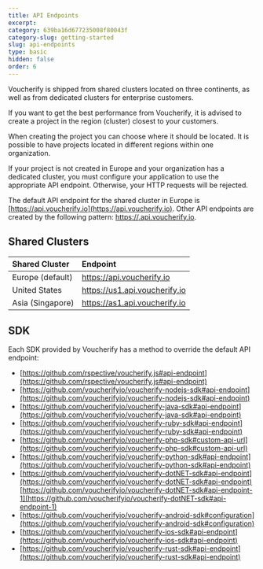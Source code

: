```yaml
---
title: API Endpoints
excerpt: 
category: 639ba16d677235008f80043f
category-slug: getting-started
slug: api-endpoints
type: basic
hidden: false
order: 6
---
```


Voucherify is shipped from shared clusters located on three continents, as well as from dedicated clusters for enterprise customers.

If you want to get the best performance from Voucherify, it is advised to create a project in the region (cluster) closest to your customers.

When creating the project you can choose where it should be located. It is possible to have projects located in different regions within one organization.

If your project is not created in Europe and your organization has a dedicated cluster, you must configure your application to use the appropriate API endpoint. Otherwise, your HTTP requests will be rejected.

The default API endpoint for the shared cluster in Europe is [https://api.voucherify.io](https://api.voucherify.io). Other API endpoints are created by the following pattern: [https://<region>.api.voucherify.io](https://<region>.api.voucherify.io).

## Shared Clusters

| **Shared Cluster** | **Endpoint** |
|:---|:---|
| Europe (default) | https://api.voucherify.io |
| United States | https://us1.api.voucherify.io |
| Asia (Singapore) | https://as1.api.voucherify.io |

## SDK

Each SDK provided by Voucherify has a method to override the default API endpoint:
  * [https://github.com/rspective/voucherify.js#api-endpoint](https://github.com/rspective/voucherify.js#api-endpoint)
  * [https://github.com/voucherifyio/voucherify-nodejs-sdk#api-endpoint](https://github.com/voucherifyio/voucherify-nodejs-sdk#api-endpoint)
  * [https://github.com/voucherifyio/voucherify-java-sdk#api-endpoint](https://github.com/voucherifyio/voucherify-java-sdk#api-endpoint)
  * [https://github.com/voucherifyio/voucherify-ruby-sdk#api-endpoint](https://github.com/voucherifyio/voucherify-ruby-sdk#api-endpoint)
  * [https://github.com/voucherifyio/voucherify-php-sdk#custom-api-url](https://github.com/voucherifyio/voucherify-php-sdk#custom-api-url)
  * [https://github.com/voucherifyio/voucherify-python-sdk#api-endpoint](https://github.com/voucherifyio/voucherify-python-sdk#api-endpoint)
  * [https://github.com/voucherifyio/voucherify-dotNET-sdk#api-endpoint](https://github.com/voucherifyio/voucherify-dotNET-sdk#api-endpoint)    
    [https://github.com/voucherifyio/voucherify-dotNET-sdk#api-endpoint-1](https://github.com/voucherifyio/voucherify-dotNET-sdk#api-endpoint-1)
  * [https://github.com/voucherifyio/voucherify-android-sdk#configuration](https://github.com/voucherifyio/voucherify-android-sdk#configuration)
  * [https://github.com/voucherifyio/voucherify-ios-sdk#api-endpoint](https://github.com/voucherifyio/voucherify-ios-sdk#api-endpoint)
  * [https://github.com/voucherifyio/voucherify-rust-sdk#api-endpoint](https://github.com/voucherifyio/voucherify-rust-sdk#api-endpoint)